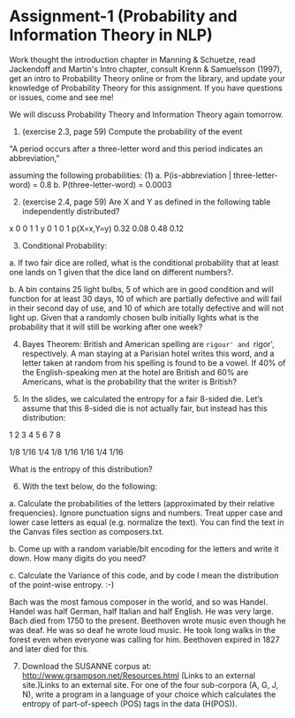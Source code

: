 # Assignment-1 (Probability and Information Theory in NLP)

Work thought the introduction chapter in Manning & Schuetze, read Jackendoff and Martin's Intro chapter, consult Krenn & Samuelsson (1997), get an intro to Probability Theory online or from the library, and update your knowledge of Probability Theory for this assignment. If you have questions or issues, come and see me!

We will discuss Probability Theory and Information Theory again tomorrow.

 

1. (exercise 2.3, page 59) Compute the probability of the event

"A period occurs after a three-letter word and this period indicates an abbreviation,"

assuming the following probabilities:
(1)   a.   P(is-abbreviation | three-letter-word) = 0.8
        b.   P(three-letter-word) = 0.0003

 

2. (exercise 2.4, page 59) Are X and Y as defined in the following table independently distributed?

x	0	0	1	1
y	0	1	0	1
p(X=x,Y=y)	0.32	0.08	0.48	0.12
 

3. Conditional Probability:

a. If two fair dice are rolled, what is the conditional probability that at least one lands on 1 given that the dice land on different numbers?.

b. A bin contains 25 light bulbs, 5 of which are in good condition and will function for at least 30 days, 10 of which are partially defective and will fail in their second day of use, and 10 of which are totally defective and will not light up. Given that a randomly chosen bulb initially lights what is the probability that it will still be working after one week?

 

4. Bayes Theorem:
British and American spelling are `rigour' and `rigor', respectively. A man staying at a Parisian hotel writes this word, and a letter taken at random from his spelling is found to be a vowel. If 40% of the English-speaking men at the hotel are British and 60% are Americans, what is the probability that the writer is British?

 

5. In the slides, we calculated the entropy for a fair 8-sided die. Let’s assume that this 8-sided die is not actually fair, but instead has this distribution:

1	2	3	4	5	6	7	8

1/8	1/16	1/4	1/8	1/16	1/16	1/4	1/16

What is the entropy of this distribution?

 

6. With the text below, do the following:

a. Calculate the probabilities of the letters (approximated by their relative frequencies). Ignore punctuation signs and numbers. Treat upper case and lower case letters as equal (e.g. normalize the text). You can find the text in the Canvas files section as composers.txt.

b. Come up with a random variable/bit encoding for the letters and write it down. How many digits do you need?

c. Calculate the Variance of this code, and by code I mean the distribution of the point-wise entropy. :-)

Bach was the most famous composer in the world, and so was Handel. Handel was half German, half Italian and half English. He was very large. Bach died from 1750 to the present. Beethoven wrote music even though he was deaf. He was so deaf he wrote loud music. He took long walks in the forest even when everyone was calling for him. Beethoven expired in 1827 and later died for this.

 

7. Download the SUSANNE corpus at:
http://www.grsampson.net/Resources.html (Links to an external site.)Links to an external site.
For one of the four sub-corpora (A, G, J, N), write a program in a language of your choice which calculates the entropy of part-of-speech (POS) tags in the data (H(POS)).